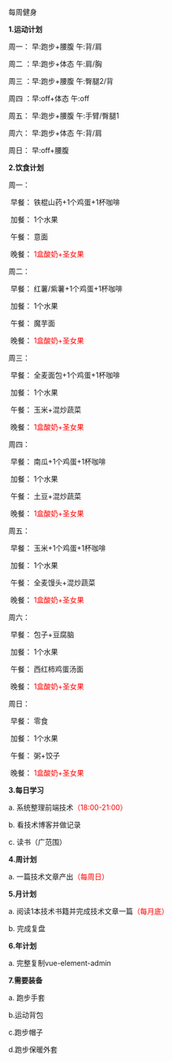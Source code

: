 每周健身



**1.运动计划**

周一： 早:跑步+腰腹			 午:背/肩

周二 ：早:跑步+体态			 午:肩/胸

周三 ：早:跑步+腰腹             午:臀腿2/背

周四 ：早:off+体态	  	      午:off

周五： 早:跑步+腰腹	    	 午:手臂/臀腿1

周六： 早:跑步+体态			 午:背/肩					  

周日： 早:off+腰腹		 					



**2.饮食计划**

周一：

​		早餐：	铁棍山药+1个鸡蛋+1杯咖啡

​		加餐：	1个水果

​		午餐：	意面

​		晚餐：	<font color='red'>1盒酸奶+圣女果</font>

周二：

​		早餐：	红薯/紫薯+1个鸡蛋+1杯咖啡

​		加餐：	1个水果

​		午餐：	魔芋面

​		晚餐：	<font color='red'>1盒酸奶+圣女果</font>

周三：

​		早餐：	全麦面包+1个鸡蛋+1杯咖啡

​		加餐：	1个水果

​		午餐：	玉米+混炒蔬菜

​		晚餐：	<font color='red'>1盒酸奶+圣女果</font>

周四：

​		早餐：	南瓜+1个鸡蛋+1杯咖啡

​		加餐：	1个水果

​		午餐：	土豆+混炒蔬菜

​		晚餐：	<font color='red'>1盒酸奶+圣女果</font>		

周五：

​		早餐：	玉米+1个鸡蛋+1杯咖啡

​		加餐：	1个水果

​		午餐：	全麦馒头+混炒蔬菜

​		晚餐：	<font color='red'>1盒酸奶+圣女果</font>	

周六：

​		早餐：	包子+豆腐脑

​		加餐：	1个水果	

​		午餐：	西红柿鸡蛋汤面

​		晚餐：	<font color='red'>1盒酸奶+圣女果</font>	

周日：

​		早餐：	零食

​		加餐：	1个水果	

​		午餐：	粥+饺子

​		晚餐：	<font color='red'>1盒酸奶+圣女果</font>

**3.每日学习**

a. 系统整理前端技术<font color='red'>（18:00-21:00）</font>

b. 看技术博客并做记录

c. 读书（广范围）



**4.周计划**

a. 一篇技术文章产出<font color='red'>（每周日）</font>



**5.月计划**

a. 阅读1本技术书籍并完成技术文章一篇<font color='red'>（每月底）</font>

b. 完成复盘



**6.年计划**

a. 完整复制vue-element-admin



**7.需要装备**

a. 跑步手套

b.运动背包

c.跑步帽子

d.跑步保暖外套




